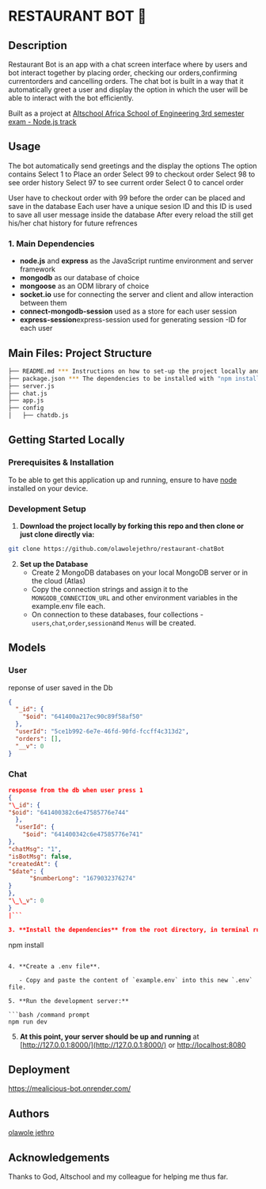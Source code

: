 # RESTAURANT BOT 📝

## Description

Restaurant Bot is an app with a chat screen interface where by users and bot interact together by placing order, checking our orders,confirming currentorders and cancelling orders. The chat bot is built in a way that it automatically greet a user and display the option in which the user will be able to interact with the bot efficiently.

Built as a project at [Altschool Africa School of Engineering 3rd semester exam - Node.js track](https://docs.google.com/document/d/1wI4Y7eIQy9Qs9sR9JLoJglNJp5B4i4rV2Ch6-JV-dfo/edit)

## Usage

The bot automatically send greetings and the display the options
The option contains
Select 1 to Place an order
Select 99 to checkout order
Select 98 to see order history
Select 97 to see current order
Select 0 to cancel order

User have to checkout order with 99 before the order can be placed and save in the database
Each user have a unique sesion ID and this ID is used to save all user message inside the database
After every reload the still get his/her chat history for future refrences

### 1. Main Dependencies

- **node.js** and **express** as the JavaScript runtime environment and server framework
- **mongodb** as our database of choice
- **mongoose** as an ODM library of choice
- **socket.io** use for connecting the server and client and allow interaction between them
- **connect-mongodb-session** used as a store for each user session
- **express-session**express-session used for generating session -ID for each user

## Main Files: Project Structure

```sh
├── README.md *** Instructions on how to set-up the project locally and usasge of the app
├── package.json *** The dependencies to be installed with "npm install"
├── server.js
├── chat.js
├── app.js
├── config
│   ├── chatdb.js

```

## Getting Started Locally

### Prerequisites & Installation

To be able to get this application up and running, ensure to have [node](https://nodejs.org/en/download/) installed on your device.

### Development Setup

1. **Download the project locally by forking this repo and then clone or just clone directly via:**

```bash
git clone https://github.com/olawolejethro/restaurant-chatBot
```

2. **Set up the Database**
   - Create 2 MongoDB databases on your local MongoDB server or in the cloud (Atlas)
   - Copy the connection strings and assign it to the `MONGODB_CONNECTION_URL` and other environment variables in the example.env file each.
   - On connection to these databases, four collections - `users`,`chat`,`order`,`session`and `Menus` will be created.

## Models

### User

reponse of user saved in the Db

```json
{
  "_id": {
    "$oid": "641400a217ec90c89f58af50"
  },
  "userId": "5ce1b992-6e7e-46fd-90fd-fccff4c313d2",
  "orders": [],
  "__v": 0
}
```

### Chat

````json
response from the db when user press 1
{
"\_id": {
"$oid": "641400382c6e47585776e744"
  },
  "userId": {
    "$oid": "641400342c6e47585776e741"
},
"chatMsg": "1",
"isBotMsg": false,
"createdAt": {
"$date": {
      "$numberLong": "1679032376274"
}
},
"\_\_v": 0
}
|```

3. **Install the dependencies** from the root directory, in terminal run:

````

npm install

````

4. **Create a .env file**.

   - Copy and paste the content of `example.env` into this new `.env` file.

5. **Run the development server:**

```bash /command prompt
npm run dev
````

5. **At this point, your server should be up and running** at [http://127.0.0.1:8000/](http://127.0.0.1:8000/) or [http://localhost:8080](http://localhost:8080)

## Deployment

https://mealicious-bot.onrender.com/

## Authors

[olawole jethro](https://github.com/olawolejethro/restaurant-chatBot)

## Acknowledgements

Thanks to God, Altschool and my colleague for helping me thus far.
